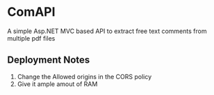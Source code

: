 # ComAPI

A simple Asp.NET MVC based API to extract free text comments from multiple pdf files

## Deployment Notes

1. Change the Allowed origins in the CORS policy
2. Give it ample amout of RAM